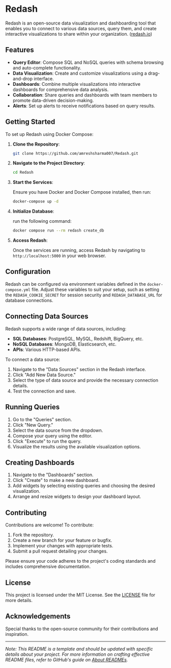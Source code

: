 # Redash

Redash is an open-source data visualization and dashboarding tool that enables you to connect to various data sources, query them, and create interactive visualizations to share within your organization. ([redash.io](https://redash.io/?utm_source=chatgpt.com))

## Features

- **Query Editor**: Compose SQL and NoSQL queries with schema browsing and auto-complete functionality.
- **Data Visualization**: Create and customize visualizations using a drag-and-drop interface.
- **Dashboards**: Combine multiple visualizations into interactive dashboards for comprehensive data analysis.
- **Collaboration**: Share queries and dashboards with team members to promote data-driven decision-making.
- **Alerts**: Set up alerts to receive notifications based on query results.

## Getting Started

To set up Redash using Docker Compose:

1. **Clone the Repository**:

   ```bash
   git clone https://github.com/amreshsharma007/Redash.git
   ```

2. **Navigate to the Project Directory**:

   ```bash
   cd Redash
   ```

3. **Start the Services**:

   Ensure you have Docker and Docker Compose installed, then run:

   ```bash
   docker-compose up -d
   ```

4. **Initialize Database**:

   run the following command:

   ```bash
   docker compose run --rm redash create_db
   ```

5. **Access Redash**:

   Once the services are running, access Redash by navigating to `http://localhost:5000` in your web browser.

## Configuration

Redash can be configured via environment variables defined in the `docker-compose.yml` file. Adjust these variables to suit your setup, such as setting the `REDASH_COOKIE_SECRET` for session security and `REDASH_DATABASE_URL` for database connections.

## Connecting Data Sources

Redash supports a wide range of data sources, including:

- **SQL Databases**: PostgreSQL, MySQL, Redshift, BigQuery, etc.
- **NoSQL Databases**: MongoDB, Elasticsearch, etc.
- **APIs**: Various HTTP-based APIs.

To connect a data source:

1. Navigate to the "Data Sources" section in the Redash interface.
2. Click "Add New Data Source."
3. Select the type of data source and provide the necessary connection details.
4. Test the connection and save.

## Running Queries

1. Go to the "Queries" section.
2. Click "New Query."
3. Select the data source from the dropdown.
4. Compose your query using the editor.
5. Click "Execute" to run the query.
6. Visualize the results using the available visualization options.

## Creating Dashboards

1. Navigate to the "Dashboards" section.
2. Click "Create" to make a new dashboard.
3. Add widgets by selecting existing queries and choosing the desired visualization.
4. Arrange and resize widgets to design your dashboard layout.

## Contributing

Contributions are welcome! To contribute:

1. Fork the repository.
2. Create a new branch for your feature or bugfix.
3. Implement your changes with appropriate tests.
4. Submit a pull request detailing your changes.

Please ensure your code adheres to the project's coding standards and includes comprehensive documentation.

## License

This project is licensed under the MIT License. See the [LICENSE](https://github.com/amreshsharma007/Redash/blob/main/LICENSE) file for more details.

## Acknowledgements

Special thanks to the open-source community for their contributions and inspiration.

---

*Note: This README is a template and should be updated with specific details about your project. For more information on crafting effective README files, refer to GitHub's guide on [About READMEs](https://docs.github.com/en/repositories/managing-your-repositorys-settings-and-features/customizing-your-repository/about-readmes).*
